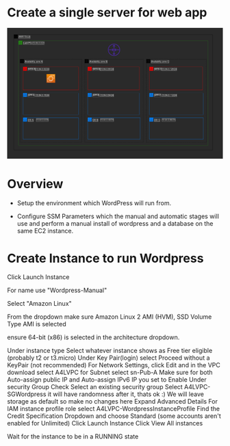 # Create a single server for web app

![subnets](https://github.com/DanKolev/aws_wordpress_manual_build/blob/main/data/part_2_ec2/EC2.png)

# Overview

 - Setup the environment which WordPress will run from.

 - Configure SSM Parameters which the manual and automatic stages will use and perform a manual install of wordpress and a database on the same EC2 instance.

 # Create Instance to run Wordpress

Click Launch Instance

For name use "Wordpress-Manual"

Select "Amazon Linux"

From the dropdown make sure Amazon Linux 2 AMI (HVM), SSD Volume Type AMI is selected

ensure 64-bit (x86) is selected in the architecture dropdown.

Under instance type
Select whatever instance shows as Free tier eligible (probably t2 or t3.micro)
Under Key Pair(login) select Proceed without a KeyPair (not recommended)
For Network Settings, click Edit and in the VPC download select A4LVPC
for Subnet select sn-Pub-A
Make sure for both Auto-assign public IP and Auto-assign IPv6 IP you set to Enable
Under security Group Check Select an existing security group
Select A4LVPC-SGWordpress it will have randomness after it, thats ok :)
We will leave storage as default so make no changes here
Expand Advanced Details
For IAM instance profile role select A4LVPC-WordpressInstanceProfile
Find the Credit Specification Dropdown and choose Standard (some accounts aren't enabled for Unlimited) Click Launch Instance
Click View All instances

Wait for the instance to be in a RUNNING state



